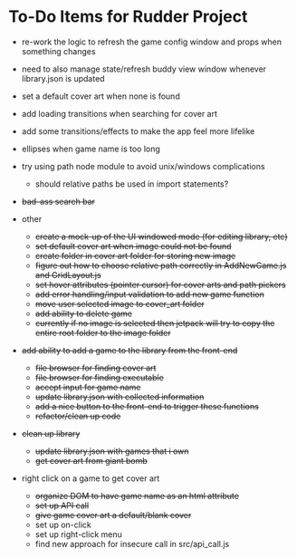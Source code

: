 To-Do Items for Rudder Project
==============================

*  re-work the logic to refresh the game config window and props when something changes
*  need to also manage state/refresh buddy view window whenever library.json is updated
*  set a default cover art when none is found
*  add loading transitions when searching for cover art
*  add some transitions/effects to make the app feel more lifelike
*  ellipses when game name is too long
*  try using path node module to avoid unix/windows complications
	*  should relative paths be used in import statements?
* ~~bad-ass search bar~~

*  other
	*  ~~create a mock-up of the UI windowed mode (for editing library, etc)~~
	*  ~~set default cover art when image could not be found~~
	*  ~~create folder in cover art folder for storing new image~~
	*  ~~figure out how to choose relative path correctly in AddNewGame.js and GridLayout.js~~
	*  ~~set hover attributes (pointer cursor) for cover arts and path pickers~~
	*  ~~add error handling/input validation to add new game function~~
	*  ~~move user selected image to cover_art folder~~
	*  ~~add ability to delete game~~
	*  ~~currently if no image is selected then jetpack will try to copy the entire root folder to the image folder~~

*  ~~add ability to add a game to the library from the front-end~~
	*  ~~file browser for finding cover art~~
	*  ~~file browser for finding executable~~
	*  ~~accept input for game name~~
	*  ~~update library.json with collected information~~
	*  ~~add a nice button to the front-end to trigger these functions~~
	*  ~~refactor/clean up code~~

*  ~~clean up library~~
	*  ~~update library.json with games that i own~~
	*  ~~get cover art from giant bomb~~

*  right click on a game to get cover art
	*  ~~organize DOM to have game name as an html attribute~~
	*  ~~set up API call~~
	*  ~~give game cover art a default/blank cover~~
	*  set up on-click
	*  set up right-click menu
	*  find new approach for insecure call in src/api_call.js